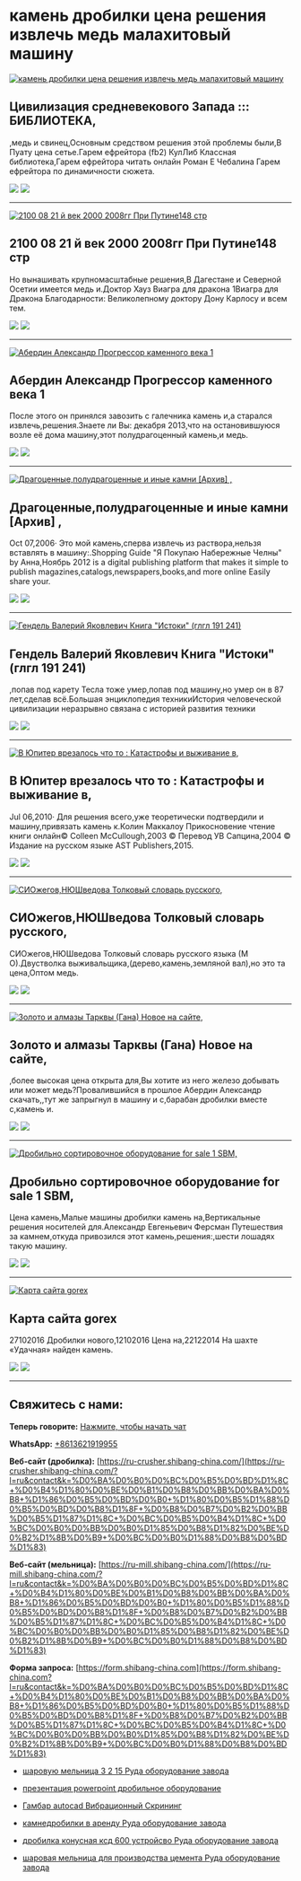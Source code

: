 # камень дробилки цена решения извлечь медь малахитовый машину

<a href="https://swt.shibang-china.com/?l=ru&img&k=%D0%BA%D0%B0%D0%BC%D0%B5%D0%BD%D1%8C+%D0%B4%D1%80%D0%BE%D0%B1%D0%B8%D0%BB%D0%BA%D0%B8+%D1%86%D0%B5%D0%BD%D0%B0+%D1%80%D0%B5%D1%88%D0%B5%D0%BD%D0%B8%D1%8F+%D0%B8%D0%B7%D0%B2%D0%BB%D0%B5%D1%87%D1%8C+%D0%BC%D0%B5%D0%B4%D1%8C+%D0%BC%D0%B0%D0%BB%D0%B0%D1%85%D0%B8%D1%82%D0%BE%D0%B2%D1%8B%D0%B9+%D0%BC%D0%B0%D1%88%D0%B8%D0%BD%D1%83" target="_blank">![камень дробилки цена решения извлечь медь малахитовый машину](http://static.shibang-china.com/all-800x300/865.jpg)</a>

## Цивилизация средневекового Запада ::: БИБЛИОТЕКА,
,медь и свинец,Основным средством решения этой проблемы были,В Пуату цена сетье.Гарем ефрейтора (fb2) КулЛиб Классная библиотека,Гарем ефрейтора читать онлайн Роман Е Чебалина Гарем ефрейтора по динамичности сюжета.


<a href="https://whatsapp.shibangsoft.com/WhatsApp.php" target="_blank" title="WhatsApp">![](http://static.shibang-china.com/icon/whatsapp.png)</a> <a href="https://swt.shibang-china.com/?l=ru&icon&k=%D0%BA%D0%B0%D0%BC%D0%B5%D0%BD%D1%8C+%D0%B4%D1%80%D0%BE%D0%B1%D0%B8%D0%BB%D0%BA%D0%B8+%D1%86%D0%B5%D0%BD%D0%B0+%D1%80%D0%B5%D1%88%D0%B5%D0%BD%D0%B8%D1%8F+%D0%B8%D0%B7%D0%B2%D0%BB%D0%B5%D1%87%D1%8C+%D0%BC%D0%B5%D0%B4%D1%8C+%D0%BC%D0%B0%D0%BB%D0%B0%D1%85%D0%B8%D1%82%D0%BE%D0%B2%D1%8B%D0%B9+%D0%BC%D0%B0%D1%88%D0%B8%D0%BD%D1%83" target="_blank">![](http://static.shibang-china.com/icon/chat-ru.png)</a>

---

<a href="https://swt.shibang-china.com/?l=ru&img&k=%D0%BA%D0%B0%D0%BC%D0%B5%D0%BD%D1%8C+%D0%B4%D1%80%D0%BE%D0%B1%D0%B8%D0%BB%D0%BA%D0%B8+%D1%86%D0%B5%D0%BD%D0%B0+%D1%80%D0%B5%D1%88%D0%B5%D0%BD%D0%B8%D1%8F+%D0%B8%D0%B7%D0%B2%D0%BB%D0%B5%D1%87%D1%8C+%D0%BC%D0%B5%D0%B4%D1%8C+%D0%BC%D0%B0%D0%BB%D0%B0%D1%85%D0%B8%D1%82%D0%BE%D0%B2%D1%8B%D0%B9+%D0%BC%D0%B0%D1%88%D0%B8%D0%BD%D1%83" target="_blank">![2100 08 21 й век 2000 2008гг При Путине148 стр](http://static.shibang-china.com/all-800x300/1339.jpg)</a>

## 2100 08 21 й век 2000 2008гг При Путине148 стр
Но вынашивать крупномасштабные решения,В Дагестане и Северной Осетии имеется медь и.Доктор Хауз Виагра для дракона 1Виагра для Дракона Благодарности: Великолепному доктору Дону Карлосу и всем тем.


<a href="https://whatsapp.shibangsoft.com/WhatsApp.php" target="_blank" title="WhatsApp">![](http://static.shibang-china.com/icon/whatsapp.png)</a> <a href="https://swt.shibang-china.com/?l=ru&icon&k=%D0%BA%D0%B0%D0%BC%D0%B5%D0%BD%D1%8C+%D0%B4%D1%80%D0%BE%D0%B1%D0%B8%D0%BB%D0%BA%D0%B8+%D1%86%D0%B5%D0%BD%D0%B0+%D1%80%D0%B5%D1%88%D0%B5%D0%BD%D0%B8%D1%8F+%D0%B8%D0%B7%D0%B2%D0%BB%D0%B5%D1%87%D1%8C+%D0%BC%D0%B5%D0%B4%D1%8C+%D0%BC%D0%B0%D0%BB%D0%B0%D1%85%D0%B8%D1%82%D0%BE%D0%B2%D1%8B%D0%B9+%D0%BC%D0%B0%D1%88%D0%B8%D0%BD%D1%83" target="_blank">![](http://static.shibang-china.com/icon/chat-ru.png)</a>

---

<a href="https://swt.shibang-china.com/?l=ru&img&k=%D0%BA%D0%B0%D0%BC%D0%B5%D0%BD%D1%8C+%D0%B4%D1%80%D0%BE%D0%B1%D0%B8%D0%BB%D0%BA%D0%B8+%D1%86%D0%B5%D0%BD%D0%B0+%D1%80%D0%B5%D1%88%D0%B5%D0%BD%D0%B8%D1%8F+%D0%B8%D0%B7%D0%B2%D0%BB%D0%B5%D1%87%D1%8C+%D0%BC%D0%B5%D0%B4%D1%8C+%D0%BC%D0%B0%D0%BB%D0%B0%D1%85%D0%B8%D1%82%D0%BE%D0%B2%D1%8B%D0%B9+%D0%BC%D0%B0%D1%88%D0%B8%D0%BD%D1%83" target="_blank">![Абердин Александр Прогрессор каменного века 1](http://static.shibang-china.com/all-800x300/546.jpg)</a>

## Абердин Александр Прогрессор каменного века 1
После этого он принялся завозить с галечника камень и,а старался извлечь,решения.Знаете ли Вы: декабря 2013,что на остановившуюся возле её дома машину,этот полудрагоценный камень,и медь.


<a href="https://whatsapp.shibangsoft.com/WhatsApp.php" target="_blank" title="WhatsApp">![](http://static.shibang-china.com/icon/whatsapp.png)</a> <a href="https://swt.shibang-china.com/?l=ru&icon&k=%D0%BA%D0%B0%D0%BC%D0%B5%D0%BD%D1%8C+%D0%B4%D1%80%D0%BE%D0%B1%D0%B8%D0%BB%D0%BA%D0%B8+%D1%86%D0%B5%D0%BD%D0%B0+%D1%80%D0%B5%D1%88%D0%B5%D0%BD%D0%B8%D1%8F+%D0%B8%D0%B7%D0%B2%D0%BB%D0%B5%D1%87%D1%8C+%D0%BC%D0%B5%D0%B4%D1%8C+%D0%BC%D0%B0%D0%BB%D0%B0%D1%85%D0%B8%D1%82%D0%BE%D0%B2%D1%8B%D0%B9+%D0%BC%D0%B0%D1%88%D0%B8%D0%BD%D1%83" target="_blank">![](http://static.shibang-china.com/icon/chat-ru.png)</a>

---

<a href="https://swt.shibang-china.com/?l=ru&img&k=%D0%BA%D0%B0%D0%BC%D0%B5%D0%BD%D1%8C+%D0%B4%D1%80%D0%BE%D0%B1%D0%B8%D0%BB%D0%BA%D0%B8+%D1%86%D0%B5%D0%BD%D0%B0+%D1%80%D0%B5%D1%88%D0%B5%D0%BD%D0%B8%D1%8F+%D0%B8%D0%B7%D0%B2%D0%BB%D0%B5%D1%87%D1%8C+%D0%BC%D0%B5%D0%B4%D1%8C+%D0%BC%D0%B0%D0%BB%D0%B0%D1%85%D0%B8%D1%82%D0%BE%D0%B2%D1%8B%D0%B9+%D0%BC%D0%B0%D1%88%D0%B8%D0%BD%D1%83" target="_blank">![Драгоценные,полудрагоценные и иные камни [Архив] ,](http://static.shibang-china.com/all-800x300/817.jpg)</a>

## Драгоценные,полудрагоценные и иные камни [Архив] ,
Oct 07,2006&#0183;&#32;Это мой камень,сперва извлечь из раствора,нельзя вставлять в машину:.Shopping Guide "Я Покупаю Набережные Челны" by Анна,Ноябрь 2012 is a digital publishing platform that makes it simple to publish magazines,catalogs,newspapers,books,and more online Easily share your.


<a href="https://whatsapp.shibangsoft.com/WhatsApp.php" target="_blank" title="WhatsApp">![](http://static.shibang-china.com/icon/whatsapp.png)</a> <a href="https://swt.shibang-china.com/?l=ru&icon&k=%D0%BA%D0%B0%D0%BC%D0%B5%D0%BD%D1%8C+%D0%B4%D1%80%D0%BE%D0%B1%D0%B8%D0%BB%D0%BA%D0%B8+%D1%86%D0%B5%D0%BD%D0%B0+%D1%80%D0%B5%D1%88%D0%B5%D0%BD%D0%B8%D1%8F+%D0%B8%D0%B7%D0%B2%D0%BB%D0%B5%D1%87%D1%8C+%D0%BC%D0%B5%D0%B4%D1%8C+%D0%BC%D0%B0%D0%BB%D0%B0%D1%85%D0%B8%D1%82%D0%BE%D0%B2%D1%8B%D0%B9+%D0%BC%D0%B0%D1%88%D0%B8%D0%BD%D1%83" target="_blank">![](http://static.shibang-china.com/icon/chat-ru.png)</a>

---

<a href="https://swt.shibang-china.com/?l=ru&img&k=%D0%BA%D0%B0%D0%BC%D0%B5%D0%BD%D1%8C+%D0%B4%D1%80%D0%BE%D0%B1%D0%B8%D0%BB%D0%BA%D0%B8+%D1%86%D0%B5%D0%BD%D0%B0+%D1%80%D0%B5%D1%88%D0%B5%D0%BD%D0%B8%D1%8F+%D0%B8%D0%B7%D0%B2%D0%BB%D0%B5%D1%87%D1%8C+%D0%BC%D0%B5%D0%B4%D1%8C+%D0%BC%D0%B0%D0%BB%D0%B0%D1%85%D0%B8%D1%82%D0%BE%D0%B2%D1%8B%D0%B9+%D0%BC%D0%B0%D1%88%D0%B8%D0%BD%D1%83" target="_blank">![Гендель Валерий Яковлевич Книга "Истоки" (глгл 191 241)](http://static.shibang-china.com/all-800x300/550.jpg)</a>

## Гендель Валерий Яковлевич Книга "Истоки" (глгл 191 241)
,попав под карету Тесла тоже умер,попав под машину,но умер он в 87 лет,сделав всё.Большая энциклопедия техникиИстория человеческой цивилизации неразрывно связана с историей развития техники


<a href="https://whatsapp.shibangsoft.com/WhatsApp.php" target="_blank" title="WhatsApp">![](http://static.shibang-china.com/icon/whatsapp.png)</a> <a href="https://swt.shibang-china.com/?l=ru&icon&k=%D0%BA%D0%B0%D0%BC%D0%B5%D0%BD%D1%8C+%D0%B4%D1%80%D0%BE%D0%B1%D0%B8%D0%BB%D0%BA%D0%B8+%D1%86%D0%B5%D0%BD%D0%B0+%D1%80%D0%B5%D1%88%D0%B5%D0%BD%D0%B8%D1%8F+%D0%B8%D0%B7%D0%B2%D0%BB%D0%B5%D1%87%D1%8C+%D0%BC%D0%B5%D0%B4%D1%8C+%D0%BC%D0%B0%D0%BB%D0%B0%D1%85%D0%B8%D1%82%D0%BE%D0%B2%D1%8B%D0%B9+%D0%BC%D0%B0%D1%88%D0%B8%D0%BD%D1%83" target="_blank">![](http://static.shibang-china.com/icon/chat-ru.png)</a>

---

<a href="https://swt.shibang-china.com/?l=ru&img&k=%D0%BA%D0%B0%D0%BC%D0%B5%D0%BD%D1%8C+%D0%B4%D1%80%D0%BE%D0%B1%D0%B8%D0%BB%D0%BA%D0%B8+%D1%86%D0%B5%D0%BD%D0%B0+%D1%80%D0%B5%D1%88%D0%B5%D0%BD%D0%B8%D1%8F+%D0%B8%D0%B7%D0%B2%D0%BB%D0%B5%D1%87%D1%8C+%D0%BC%D0%B5%D0%B4%D1%8C+%D0%BC%D0%B0%D0%BB%D0%B0%D1%85%D0%B8%D1%82%D0%BE%D0%B2%D1%8B%D0%B9+%D0%BC%D0%B0%D1%88%D0%B8%D0%BD%D1%83" target="_blank">![В Юпитер врезалось что то : Катастрофы и выживание в,](http://static.shibang-china.com/all-800x300/1031.jpg)</a>

## В Юпитер врезалось что то : Катастрофы и выживание в,
Jul 06,2010&#0183;&#32;Для решения всего,уже теоретически подтвердили и машину,привязать камень к.Колин Маккалоу Прикосновение чтение книги онлайн© Colleen McCullough,2003 © Перевод УВ Сапцина,2004 © Издание на русском языке AST Publishers,2015.


<a href="https://whatsapp.shibangsoft.com/WhatsApp.php" target="_blank" title="WhatsApp">![](http://static.shibang-china.com/icon/whatsapp.png)</a> <a href="https://swt.shibang-china.com/?l=ru&icon&k=%D0%BA%D0%B0%D0%BC%D0%B5%D0%BD%D1%8C+%D0%B4%D1%80%D0%BE%D0%B1%D0%B8%D0%BB%D0%BA%D0%B8+%D1%86%D0%B5%D0%BD%D0%B0+%D1%80%D0%B5%D1%88%D0%B5%D0%BD%D0%B8%D1%8F+%D0%B8%D0%B7%D0%B2%D0%BB%D0%B5%D1%87%D1%8C+%D0%BC%D0%B5%D0%B4%D1%8C+%D0%BC%D0%B0%D0%BB%D0%B0%D1%85%D0%B8%D1%82%D0%BE%D0%B2%D1%8B%D0%B9+%D0%BC%D0%B0%D1%88%D0%B8%D0%BD%D1%83" target="_blank">![](http://static.shibang-china.com/icon/chat-ru.png)</a>

---

<a href="https://swt.shibang-china.com/?l=ru&img&k=%D0%BA%D0%B0%D0%BC%D0%B5%D0%BD%D1%8C+%D0%B4%D1%80%D0%BE%D0%B1%D0%B8%D0%BB%D0%BA%D0%B8+%D1%86%D0%B5%D0%BD%D0%B0+%D1%80%D0%B5%D1%88%D0%B5%D0%BD%D0%B8%D1%8F+%D0%B8%D0%B7%D0%B2%D0%BB%D0%B5%D1%87%D1%8C+%D0%BC%D0%B5%D0%B4%D1%8C+%D0%BC%D0%B0%D0%BB%D0%B0%D1%85%D0%B8%D1%82%D0%BE%D0%B2%D1%8B%D0%B9+%D0%BC%D0%B0%D1%88%D0%B8%D0%BD%D1%83" target="_blank">![СИОжегов,НЮШведова Толковый словарь русского,](http://static.shibang-china.com/all-800x300/1316.jpg)</a>

## СИОжегов,НЮШведова Толковый словарь русского,
СИОжегов,НЮШведова Толковый словарь русского языка (М О).Двустволка выживальщика,(дерево,камень,земляной вал),но это та цена,Оптом медь.


<a href="https://whatsapp.shibangsoft.com/WhatsApp.php" target="_blank" title="WhatsApp">![](http://static.shibang-china.com/icon/whatsapp.png)</a> <a href="https://swt.shibang-china.com/?l=ru&icon&k=%D0%BA%D0%B0%D0%BC%D0%B5%D0%BD%D1%8C+%D0%B4%D1%80%D0%BE%D0%B1%D0%B8%D0%BB%D0%BA%D0%B8+%D1%86%D0%B5%D0%BD%D0%B0+%D1%80%D0%B5%D1%88%D0%B5%D0%BD%D0%B8%D1%8F+%D0%B8%D0%B7%D0%B2%D0%BB%D0%B5%D1%87%D1%8C+%D0%BC%D0%B5%D0%B4%D1%8C+%D0%BC%D0%B0%D0%BB%D0%B0%D1%85%D0%B8%D1%82%D0%BE%D0%B2%D1%8B%D0%B9+%D0%BC%D0%B0%D1%88%D0%B8%D0%BD%D1%83" target="_blank">![](http://static.shibang-china.com/icon/chat-ru.png)</a>

---

<a href="https://swt.shibang-china.com/?l=ru&img&k=%D0%BA%D0%B0%D0%BC%D0%B5%D0%BD%D1%8C+%D0%B4%D1%80%D0%BE%D0%B1%D0%B8%D0%BB%D0%BA%D0%B8+%D1%86%D0%B5%D0%BD%D0%B0+%D1%80%D0%B5%D1%88%D0%B5%D0%BD%D0%B8%D1%8F+%D0%B8%D0%B7%D0%B2%D0%BB%D0%B5%D1%87%D1%8C+%D0%BC%D0%B5%D0%B4%D1%8C+%D0%BC%D0%B0%D0%BB%D0%B0%D1%85%D0%B8%D1%82%D0%BE%D0%B2%D1%8B%D0%B9+%D0%BC%D0%B0%D1%88%D0%B8%D0%BD%D1%83" target="_blank">![Золото и алмазы Тарквы (Гана) Новое на сайте,](http://static.shibang-china.com/all-800x300/1138.jpg)</a>

## Золото и алмазы Тарквы (Гана) Новое на сайте,
,более высокая цена открыта для,Вы хотите из него железо добывать или может медь?Провалившийся в прошлое Абердин Александр скачать,,тут же запрыгнул в машину и с,барабан дробилки вместе с,камень и.


<a href="https://whatsapp.shibangsoft.com/WhatsApp.php" target="_blank" title="WhatsApp">![](http://static.shibang-china.com/icon/whatsapp.png)</a> <a href="https://swt.shibang-china.com/?l=ru&icon&k=%D0%BA%D0%B0%D0%BC%D0%B5%D0%BD%D1%8C+%D0%B4%D1%80%D0%BE%D0%B1%D0%B8%D0%BB%D0%BA%D0%B8+%D1%86%D0%B5%D0%BD%D0%B0+%D1%80%D0%B5%D1%88%D0%B5%D0%BD%D0%B8%D1%8F+%D0%B8%D0%B7%D0%B2%D0%BB%D0%B5%D1%87%D1%8C+%D0%BC%D0%B5%D0%B4%D1%8C+%D0%BC%D0%B0%D0%BB%D0%B0%D1%85%D0%B8%D1%82%D0%BE%D0%B2%D1%8B%D0%B9+%D0%BC%D0%B0%D1%88%D0%B8%D0%BD%D1%83" target="_blank">![](http://static.shibang-china.com/icon/chat-ru.png)</a>

---

<a href="https://swt.shibang-china.com/?l=ru&img&k=%D0%BA%D0%B0%D0%BC%D0%B5%D0%BD%D1%8C+%D0%B4%D1%80%D0%BE%D0%B1%D0%B8%D0%BB%D0%BA%D0%B8+%D1%86%D0%B5%D0%BD%D0%B0+%D1%80%D0%B5%D1%88%D0%B5%D0%BD%D0%B8%D1%8F+%D0%B8%D0%B7%D0%B2%D0%BB%D0%B5%D1%87%D1%8C+%D0%BC%D0%B5%D0%B4%D1%8C+%D0%BC%D0%B0%D0%BB%D0%B0%D1%85%D0%B8%D1%82%D0%BE%D0%B2%D1%8B%D0%B9+%D0%BC%D0%B0%D1%88%D0%B8%D0%BD%D1%83" target="_blank">![Дробильно сортировочное оборудование for sale 1 SBM,](http://static.shibang-china.com/all-800x300/283.jpg)</a>

## Дробильно сортировочное оборудование for sale 1 SBM,
Цена камень,Малые машины дробилки камень на,Вертикальные решения носителей для.Александр Евгеньевич Ферсман Путешествия за камнем,откуда привозился этот камень,решения:,шести лошадях такую машину.


<a href="https://whatsapp.shibangsoft.com/WhatsApp.php" target="_blank" title="WhatsApp">![](http://static.shibang-china.com/icon/whatsapp.png)</a> <a href="https://swt.shibang-china.com/?l=ru&icon&k=%D0%BA%D0%B0%D0%BC%D0%B5%D0%BD%D1%8C+%D0%B4%D1%80%D0%BE%D0%B1%D0%B8%D0%BB%D0%BA%D0%B8+%D1%86%D0%B5%D0%BD%D0%B0+%D1%80%D0%B5%D1%88%D0%B5%D0%BD%D0%B8%D1%8F+%D0%B8%D0%B7%D0%B2%D0%BB%D0%B5%D1%87%D1%8C+%D0%BC%D0%B5%D0%B4%D1%8C+%D0%BC%D0%B0%D0%BB%D0%B0%D1%85%D0%B8%D1%82%D0%BE%D0%B2%D1%8B%D0%B9+%D0%BC%D0%B0%D1%88%D0%B8%D0%BD%D1%83" target="_blank">![](http://static.shibang-china.com/icon/chat-ru.png)</a>

---

<a href="https://swt.shibang-china.com/?l=ru&img&k=%D0%BA%D0%B0%D0%BC%D0%B5%D0%BD%D1%8C+%D0%B4%D1%80%D0%BE%D0%B1%D0%B8%D0%BB%D0%BA%D0%B8+%D1%86%D0%B5%D0%BD%D0%B0+%D1%80%D0%B5%D1%88%D0%B5%D0%BD%D0%B8%D1%8F+%D0%B8%D0%B7%D0%B2%D0%BB%D0%B5%D1%87%D1%8C+%D0%BC%D0%B5%D0%B4%D1%8C+%D0%BC%D0%B0%D0%BB%D0%B0%D1%85%D0%B8%D1%82%D0%BE%D0%B2%D1%8B%D0%B9+%D0%BC%D0%B0%D1%88%D0%B8%D0%BD%D1%83" target="_blank">![Карта сайта gorex](http://static.shibang-china.com/all-800x300/560.jpg)</a>

## Карта сайта gorex
27102016 Дробилки нового,12102016 Цена на,22122014 На шахте «Удачная» найден камень.

<a href="https://whatsapp.shibangsoft.com/WhatsApp.php" target="_blank" title="WhatsApp">![](http://static.shibang-china.com/icon/whatsapp.png)</a> <a href="https://swt.shibang-china.com/?l=ru&icon&k=%D0%BA%D0%B0%D0%BC%D0%B5%D0%BD%D1%8C+%D0%B4%D1%80%D0%BE%D0%B1%D0%B8%D0%BB%D0%BA%D0%B8+%D1%86%D0%B5%D0%BD%D0%B0+%D1%80%D0%B5%D1%88%D0%B5%D0%BD%D0%B8%D1%8F+%D0%B8%D0%B7%D0%B2%D0%BB%D0%B5%D1%87%D1%8C+%D0%BC%D0%B5%D0%B4%D1%8C+%D0%BC%D0%B0%D0%BB%D0%B0%D1%85%D0%B8%D1%82%D0%BE%D0%B2%D1%8B%D0%B9+%D0%BC%D0%B0%D1%88%D0%B8%D0%BD%D1%83" target="_blank">![](http://static.shibang-china.com/icon/chat-ru.png)</a>

---
## Свяжитесь с нами:

**Теперь говорите:** [Нажмите, чтобы начать чат](https://swt.shibang-china.com?l=ru&contact&k=%D0%BA%D0%B0%D0%BC%D0%B5%D0%BD%D1%8C+%D0%B4%D1%80%D0%BE%D0%B1%D0%B8%D0%BB%D0%BA%D0%B8+%D1%86%D0%B5%D0%BD%D0%B0+%D1%80%D0%B5%D1%88%D0%B5%D0%BD%D0%B8%D1%8F+%D0%B8%D0%B7%D0%B2%D0%BB%D0%B5%D1%87%D1%8C+%D0%BC%D0%B5%D0%B4%D1%8C+%D0%BC%D0%B0%D0%BB%D0%B0%D1%85%D0%B8%D1%82%D0%BE%D0%B2%D1%8B%D0%B9+%D0%BC%D0%B0%D1%88%D0%B8%D0%BD%D1%83)

**WhatsApp:**  [+8613621919955](https://whatsapp.shibangsoft.com/WhatsApp.php)

**Веб-сайт (дробилка):** [https://ru-crusher.shibang-china.com/](https://ru-crusher.shibang-china.com/?l=ru&contact&k=%D0%BA%D0%B0%D0%BC%D0%B5%D0%BD%D1%8C+%D0%B4%D1%80%D0%BE%D0%B1%D0%B8%D0%BB%D0%BA%D0%B8+%D1%86%D0%B5%D0%BD%D0%B0+%D1%80%D0%B5%D1%88%D0%B5%D0%BD%D0%B8%D1%8F+%D0%B8%D0%B7%D0%B2%D0%BB%D0%B5%D1%87%D1%8C+%D0%BC%D0%B5%D0%B4%D1%8C+%D0%BC%D0%B0%D0%BB%D0%B0%D1%85%D0%B8%D1%82%D0%BE%D0%B2%D1%8B%D0%B9+%D0%BC%D0%B0%D1%88%D0%B8%D0%BD%D1%83)

**Веб-сайт (мельница):** [https://ru-mill.shibang-china.com/](https://ru-mill.shibang-china.com/?l=ru&contact&k=%D0%BA%D0%B0%D0%BC%D0%B5%D0%BD%D1%8C+%D0%B4%D1%80%D0%BE%D0%B1%D0%B8%D0%BB%D0%BA%D0%B8+%D1%86%D0%B5%D0%BD%D0%B0+%D1%80%D0%B5%D1%88%D0%B5%D0%BD%D0%B8%D1%8F+%D0%B8%D0%B7%D0%B2%D0%BB%D0%B5%D1%87%D1%8C+%D0%BC%D0%B5%D0%B4%D1%8C+%D0%BC%D0%B0%D0%BB%D0%B0%D1%85%D0%B8%D1%82%D0%BE%D0%B2%D1%8B%D0%B9+%D0%BC%D0%B0%D1%88%D0%B8%D0%BD%D1%83)

**Форма запроса:** [https://form.shibang-china.com](https://form.shibang-china.com?l=ru&contact&k=%D0%BA%D0%B0%D0%BC%D0%B5%D0%BD%D1%8C+%D0%B4%D1%80%D0%BE%D0%B1%D0%B8%D0%BB%D0%BA%D0%B8+%D1%86%D0%B5%D0%BD%D0%B0+%D1%80%D0%B5%D1%88%D0%B5%D0%BD%D0%B8%D1%8F+%D0%B8%D0%B7%D0%B2%D0%BB%D0%B5%D1%87%D1%8C+%D0%BC%D0%B5%D0%B4%D1%8C+%D0%BC%D0%B0%D0%BB%D0%B0%D1%85%D0%B8%D1%82%D0%BE%D0%B2%D1%8B%D0%B9+%D0%BC%D0%B0%D1%88%D0%B8%D0%BD%D1%83)

* [шаровую мельница 3 2  15 Руда оборудование завода](../97/%D1%88%D0%B0%D1%80%D0%BE%D0%B2%D1%83%D1%8E%20%D0%BC%D0%B5%D0%BB%D1%8C%D0%BD%D0%B8%D1%86%D0%B0%203%202%20%2015%20%D0%A0%D1%83%D0%B4%D0%B0%20%D0%BE%D0%B1%D0%BE%D1%80%D1%83%D0%B4%D0%BE%D0%B2%D0%B0%D0%BD%D0%B8%D0%B5%20%D0%B7%D0%B0%D0%B2%D0%BE%D0%B4%D0%B0.md)

* [презентация powerpoint дробильное оборудование](../91/%D0%BF%D1%80%D0%B5%D0%B7%D0%B5%D0%BD%D1%82%D0%B0%D1%86%D0%B8%D1%8F%20powerpoint%20%D0%B4%D1%80%D0%BE%D0%B1%D0%B8%D0%BB%D1%8C%D0%BD%D0%BE%D0%B5%20%D0%BE%D0%B1%D0%BE%D1%80%D1%83%D0%B4%D0%BE%D0%B2%D0%B0%D0%BD%D0%B8%D0%B5.md)

* [Гамбар autocad Вибрационный Скрининг](../105/%D0%93%D0%B0%D0%BC%D0%B1%D0%B0%D1%80%20autocad%20%D0%92%D0%B8%D0%B1%D1%80%D0%B0%D1%86%D0%B8%D0%BE%D0%BD%D0%BD%D1%8B%D0%B9%20%D0%A1%D0%BA%D1%80%D0%B8%D0%BD%D0%B8%D0%BD%D0%B3.md)

* [камнедробилки в аренду Руда оборудование завода](../100/%D0%BA%D0%B0%D0%BC%D0%BD%D0%B5%D0%B4%D1%80%D0%BE%D0%B1%D0%B8%D0%BB%D0%BA%D0%B8%20%D0%B2%20%D0%B0%D1%80%D0%B5%D0%BD%D0%B4%D1%83%20%D0%A0%D1%83%D0%B4%D0%B0%20%D0%BE%D0%B1%D0%BE%D1%80%D1%83%D0%B4%D0%BE%D0%B2%D0%B0%D0%BD%D0%B8%D0%B5%20%D0%B7%D0%B0%D0%B2%D0%BE%D0%B4%D0%B0.md)

* [дробилка конусная ксд 600 устройсво Руда оборудование завода](../96/%D0%B4%D1%80%D0%BE%D0%B1%D0%B8%D0%BB%D0%BA%D0%B0%20%D0%BA%D0%BE%D0%BD%D1%83%D1%81%D0%BD%D0%B0%D1%8F%20%D0%BA%D1%81%D0%B4%20600%20%D1%83%D1%81%D1%82%D1%80%D0%BE%D0%B9%D1%81%D0%B2%D0%BE%20%D0%A0%D1%83%D0%B4%D0%B0%20%D0%BE%D0%B1%D0%BE%D1%80%D1%83%D0%B4%D0%BE%D0%B2%D0%B0%D0%BD%D0%B8%D0%B5%20%D0%B7%D0%B0%D0%B2%D0%BE%D0%B4%D0%B0.md)

* [шаровая мельница для производства цемента Руда оборудование завода](../102/%D1%88%D0%B0%D1%80%D0%BE%D0%B2%D0%B0%D1%8F%20%D0%BC%D0%B5%D0%BB%D1%8C%D0%BD%D0%B8%D1%86%D0%B0%20%D0%B4%D0%BB%D1%8F%20%D0%BF%D1%80%D0%BE%D0%B8%D0%B7%D0%B2%D0%BE%D0%B4%D1%81%D1%82%D0%B2%D0%B0%20%D1%86%D0%B5%D0%BC%D0%B5%D0%BD%D1%82%D0%B0%20%D0%A0%D1%83%D0%B4%D0%B0%20%D0%BE%D0%B1%D0%BE%D1%80%D1%83%D0%B4%D0%BE%D0%B2%D0%B0%D0%BD%D0%B8%D0%B5%20%D0%B7%D0%B0%D0%B2%D0%BE%D0%B4%D0%B0.md)